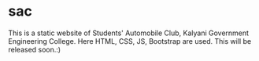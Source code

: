 # sac

This is a static website of Students' Automobile Club, Kalyani Government Engineering College.
Here HTML, CSS, JS, Bootstrap are used.
This will be released soon.:)
